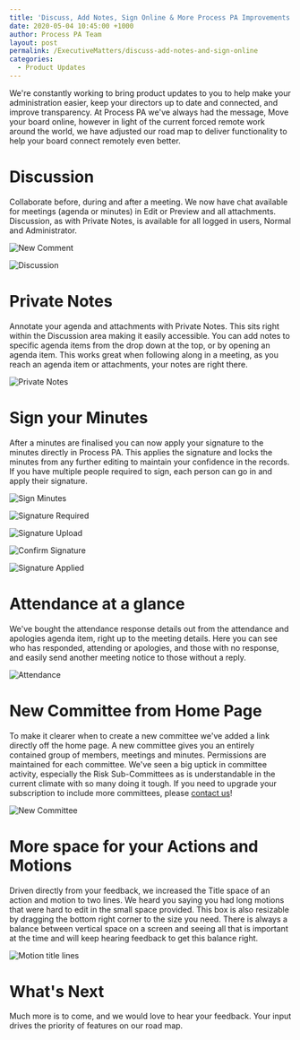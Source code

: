 ```yaml
---
title: 'Discuss, Add Notes, Sign Online & More Process PA Improvements'
date: 2020-05-04 10:45:00 +1000
author: Process PA Team
layout: post
permalink: /ExecutiveMatters/discuss-add-notes-and-sign-online
categories:
  - Product Updates
---
```


We're constantly working to bring product updates to you to help make your administration easier, keep your directors up to date and connected, and improve transparency. At Process PA we've always had the message, Move your board online, however in light of the current forced remote work around the world, we have adjusted our road map to deliver functionality to help your board connect remotely even better.

# Discussion
Collaborate before, during and after a meeting. We now have chat available for meetings (agenda or minutes) in Edit or Preview and all attachments. Discussion, as with Private Notes, is available for all logged in users, Normal and Administrator.

![New Comment](/content/posts/2020-05-04-new-comment.png "New Comment")

![Discussion](/content/posts/2020-05-04-discussion.png "Discussion")

# Private Notes
Annotate your agenda and attachments with Private Notes. This sits right within the Discussion area making it easily accessible. You can add notes to specific agenda items from the drop down at the top, or by opening an agenda item. This works great when following along in a meeting, as you reach an agenda item or attachments, your notes are right there.

![Private Notes](/content/posts/2020-05-04-private-notes.png "Private Notes")

# Sign your Minutes
After a minutes are finalised you can now apply your signature to the minutes directly in Process PA. This applies the signature and locks the minutes from any further editing to maintain your confidence in the records. If you have multiple people required to sign, each person can go in and apply their signature. 

![Sign Minutes](/content/posts/2020-05-04-sign-minutes.png "Sign Minutes")

![Signature Required](/content/posts/2020-05-04-signature-required.png "Signature Required")

![Signature Upload](/content/posts/2020-05-04-signature-upload.png "Signature Upload")

![Confirm Signature](/content/posts/2020-05-04-confirm-signature.png "Confirm Signature")

![Signature Applied](/content/posts/2020-05-04-signature-applied.png "Signature Applied")

# Attendance at a glance
We've bought the attendance response details out from the attendance and apologies agenda item, right up to the meeting details. Here you can see who has responded, attending or apologies, and those with no response, and easily send another meeting notice to those without a reply. 

![Attendance](/content/posts/2020-05-04-attendance.png "Attendance")

# New Committee from Home Page
To make it clearer when to create a new committee we've added a link directly off the home page. A new committee gives you an entirely contained group of members, meetings and minutes. Permissions are maintained for each committee. We've seen a big uptick in committee activity, especially the Risk Sub-Committees as is understandable in the current climate with so many doing it tough. If you need to upgrade your subscription to include more committees, please [contact us](mailto:support@processpa.com)!

![New Committee](/content/posts/2020-05-04-new-committee-home-page.png "New Committee")

# More space for your Actions and Motions
Driven directly from your feedback, we increased the Title space of an action and motion to two lines. We heard you saying you had long motions that were hard to edit in the small space provided. This box is also resizable by dragging the bottom right corner to the size you need. There is always a balance between vertical space on a screen and seeing all that is important at the time and will keep hearing feedback to get this balance right.

![Motion title lines](/content/posts/2020-05-04-motion-title-lines.png "Motion title lines")

# What's Next
Much more is to come, and we would love to hear your feedback. Your input drives the priority of features on our road map.